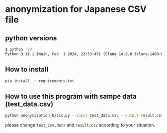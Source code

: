 # anonymization for Japanese CSV file

## python versions

```bash
$ python -VV                                                                
Python 3.11.1 (main, Feb  1 2024, 22:53:47) [Clang 14.0.0 (clang-1400.0.29.202)]
```


## How to install

```bash
pip install -r requirements.txt
```

## How to use this program with sampe data (test_data.csv)

```bash
python anonymization_basic.py --input test_data.csv --output result.csv  
```

please change `test_csv.data` and `result.csv` according to your situation.
